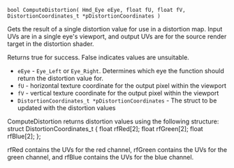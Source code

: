 `bool ComputeDistortion( Hmd_Eye eEye, float fU, float fV, DistortionCoordinates_t *pDistortionCoordinates )`

Gets the result of a single distortion value for use in a distortion map. Input UVs are in a single eye's viewport, and output UVs are for the source render target in the distortion shader.

Returns true for success. False indicates values are unsuitable.

* `eEye` - `Eye_Left` or `Eye_Right`. Determines which eye the function should return the distortion value for.
* `fU` - horizontal texture coordinate for the output pixel within the viewport
* `fV` - vertical texture coordinate for the output pixel within the viewport
* `DistortionCoordinates_t *pDistortionCoordinates` - The struct to be updated with the distortion values

ComputeDistortion returns distortion values using the following structure:
    struct DistortionCoordinates_t
    {
        float rfRed[2];
        float rfGreen[2];
        float rfBlue[2];
    };

rfRed contains the UVs for the red channel, rfGreen contains the UVs for the green channel, and rfBlue contains the UVs for the blue channel.